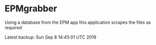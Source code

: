 # EPMgrabber
Using a database from the EPM app this application scrapes the files as required


Latest backup: Sun Sep 8 14:45:01 UTC 2019
